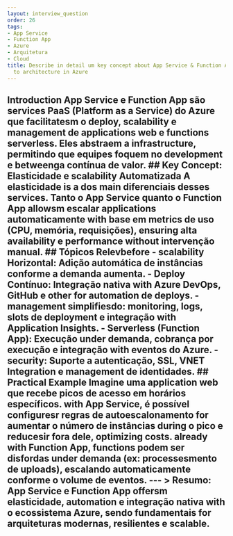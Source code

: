 ```yaml
---
layout: interview_question
order: 26
tags:
- App Service
- Function App
- Azure
- Arquitetura
- Cloud
title: Describe in detail um key concept about App Service & Function App relevant
  to architecture in Azure
---
```


## Introduction App Service e Function App são services PaaS (Platform as a Service) do Azure que facilitatesm o deploy, scalability e management de applications web e functions serverless. Eles abstraem a infrastructure, permitindo que equipes foquem no development e betweenga contínua de valor. ## Key Concept: Elasticidade e scalability Automatizada A elasticidade is a dos main diferenciais desses services. Tanto o App Service quanto o Function App allowsm escalar applications automaticamente with base em metrics de uso (CPU, memória, requisições), ensuring alta availability e performance without intervenção manual. ## Tópicos Relevbefore - **scalability Horizontal**: Adição automática de instâncias conforme a demanda aumenta. - **Deploy Contínuo**: Integração nativa with Azure DevOps, GitHub e other for automation de deploys. - **management simplifiesdo**: monitoring, logs, slots de deployment e integração with Application Insights. - **Serverless (Function App)**: Execução under demanda, cobrança por execução e integração with eventos do Azure. - **security**: Suporte a autenticação, SSL, VNET Integration e management de identidades. ## Practical Example Imagine uma application web que recebe picos de acesso em horários específicos. with App Service, é possível configuresr regras de autoescalonamento for aumentar o número de instâncias during o pico e reducesir fora dele, optimizing costs. already with Function App, functions podem ser disfordas under demanda (ex: processesmento de uploads), escalando automaticamente conforme o volume de eventos. --- > **Resumo:** App Service e Function App offersm elasticidade, automation e integração nativa with o ecossistema Azure, sendo fundamentais for arquiteturas modernas, resilientes e scalable.